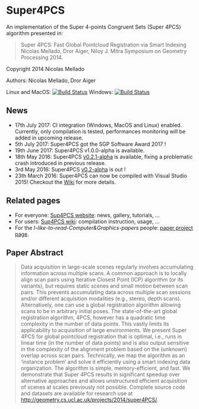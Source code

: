 Super4PCS
=========

An implementation of the Super 4-points Congruent Sets (Super 4PCS) algorithm presented in:

> Super 4PCS: Fast Global Pointcloud Registration via Smart Indexing
> Nicolas Mellado, Dror Aiger, Niloy J. Mitra
> Symposium on Geometry Processing 2014.

Copyright 2014 Nicolas Mellado

Authors: Nicolas Mellado, Dror Aiger

Linux and MacOS: [![Build Status](https://api.travis-ci.org/nmellado/Super4PCS.svg?branch=travis-setup)](https://travis-ci.org/nmellado/Super4PCS)
Windows: [![Build Status](https://ci.appveyor.com/api/projects/status/github/Super4PCS/Super4PCS?branch=master&svg=true)](https://ci.appveyor.com/project/nmellado/super4pcs)

## News
* 17th July 2017: CI integration (Windows, MacOS and Linux) enabled. Currently, only compilation is tested, performances monitoring will be added in upcoming release.
* 5th July 2017: Super4PCS got the SGP Software Award 2017 !
* 19th June 2017: Super4PCS v1.0.0-alpha is available.
* 18th May 2016: Super4PCS [v0.2.1-alpha](https://github.com/nmellado/Super4PCS/releases/tag/v0.2.1-alpha) is available, fixing a problematic crash introduced in previous release.
* 3rd May 2016: Super4PCS [v0.2-alpha](https://github.com/nmellado/Super4PCS/releases/tag/v0.2-alpha) is out !
* 23th March 2016: Super4PCS can now be compiled with Visual Studio 2015! Checkout the [Wiki](http://github.com/nmellado/Super4PCS/wiki) for more details.

## Related pages
* For everyone: [Sup4PCS website](http://nmellado.github.io/Super4PCS/): news, gallery, tutorials, ...
* For users: [Sup4PCS wiki](http://github.com/nmellado/Super4PCS/wiki): compilation instruction, usage, ...
* For the *I-like-to-read-Computer&Graphics-papers* people: [paper project page](http://geometry.cs.ucl.ac.uk/projects/2014/super4PCS).


## Paper Abstract
> Data acquisition in large-scale scenes regularly involves accumulating information across multiple scans. A common approach is to locally align scan pairs using Iterative Closest Point (ICP) algorithm (or its variants), but requires static scenes and small motion between scan pairs. This prevents accumulating data across multiple scan sessions and/or different acquisition modalities (e.g., stereo, depth scans). Alternatively, one can use a global registration algorithm allowing scans to be in arbitrary initial poses. The state-of-the-art global registration algorithm, 4PCS, however has a quadratic time complexity in the number of data points. This vastly limits its applicability to acquisition of large environments. We present Super 4PCS for global pointcloud registration that is optimal, i.e., runs in linear time (in the number of data points) and is also output sensitive in the complexity of the alignment problem based on the (unknown) overlap across scan pairs. Technically, we map the algorithm as an ‘instance problem’ and solve it efficiently using a smart indexing data organization. The algorithm is simple, memory-efficient, and fast. We demonstrate that Super 4PCS results in significant speedup over alternative approaches and allows unstructured efficient acquisition of scenes at scales previously not possible. Complete source code and datasets are available for research use at http://geometry.cs.ucl.ac.uk/projects/2014/super4PCS/.
